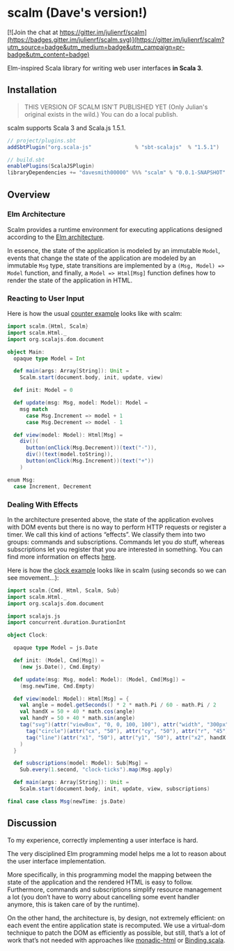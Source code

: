 scalm (Dave's version!)
=====

[![Join the chat at https://gitter.im/julienrf/scalm](https://badges.gitter.im/julienrf/scalm.svg)](https://gitter.im/julienrf/scalm?utm_source=badge&utm_medium=badge&utm_campaign=pr-badge&utm_content=badge)

Elm-inspired Scala library for writing web user interfaces **in Scala 3**.

## Installation

> THIS VERSION OF SCALM ISN'T PUBLISHED YET (Only Julian's original exists in the wild.)
> You can do a local publish.

scalm supports Scala 3 and Scala.js 1.5.1.

~~~ scala
// project/plugins.sbt
addSbtPlugin("org.scala-js"              % "sbt-scalajs"  % "1.5.1")
~~~

~~~ scala
// build.sbt
enablePlugins(ScalaJSPlugin)
libraryDependencies += "davesmith00000" %%% "scalm" % "0.0.1-SNAPSHOT"
~~~

## Overview

### Elm Architecture

Scalm provides a runtime environment for executing applications designed
according to the [Elm architecture](https://guide.elm-lang.org/architecture/).

In essence, the state of the application is modeled by an immutable `Model`,
events that change the state of the application are modeled by an immutable
`Msg` type, state transitions are implemented by a `(Msg, Model) => Model`
function, and finally, a `Model => Html[Msg]` function defines how to render
the state of the application in HTML.

### Reacting to User Input

Here is how the usual
[counter example](https://guide.elm-lang.org/architecture/user_input/buttons.html)
looks like with scalm:

~~~ scala
import scalm.{Html, Scalm}
import scalm.Html._
import org.scalajs.dom.document

object Main:
  opaque type Model = Int

  def main(args: Array[String]): Unit =
    Scalm.start(document.body, init, update, view)

  def init: Model = 0

  def update(msg: Msg, model: Model): Model =
    msg match
      case Msg.Increment => model + 1
      case Msg.Decrement => model - 1

  def view(model: Model): Html[Msg] =
    div()(
      button(onClick(Msg.Decrement))(text("-")),
      div()(text(model.toString)),
      button(onClick(Msg.Increment))(text("+"))
    )

enum Msg:
  case Increment, Decrement

~~~

### Dealing With Effects

In the architecture presented above, the state of the application evolves
with DOM events but there is no way to perform HTTP requests or register a
timer. We call this kind of actions “effects”. We classify them into two
groups: commands and subscriptions. Commands let you *do* stuff, whereas
subscriptions let you register that you are interested in something.
You can find more information on effects
[here](https://guide.elm-lang.org/architecture/effects/).

Here is how the
[clock example](https://guide.elm-lang.org/architecture/effects/time.html)
looks like in scalm (using seconds so we can see movement...):

~~~ scala
import scalm.{Cmd, Html, Scalm, Sub}
import scalm.Html._
import org.scalajs.dom.document

import scalajs.js
import concurrent.duration.DurationInt

object Clock:

  opaque type Model = js.Date

  def init: (Model, Cmd[Msg]) =
    (new js.Date(), Cmd.Empty)

  def update(msg: Msg, model: Model): (Model, Cmd[Msg]) =
    (msg.newTime, Cmd.Empty)

  def view(model: Model): Html[Msg] = {
    val angle = model.getSeconds() * 2 * math.Pi / 60 - math.Pi / 2
    val handX = 50 + 40 * math.cos(angle)
    val handY = 50 + 40 * math.sin(angle)
    tag("svg")(attr("viewBox", "0, 0, 100, 100"), attr("width", "300px"))(
      tag("circle")(attr("cx", "50"), attr("cy", "50"), attr("r", "45"), attr("fill", "#0B79CE"))(),
      tag("line")(attr("x1", "50"), attr("y1", "50"), attr("x2", handX.toString), attr("y2", handY.toString), attr("stroke", "#023963"))()
    )
  }

  def subscriptions(model: Model): Sub[Msg] =
    Sub.every(1.second, "clock-ticks").map(Msg.apply)

  def main(args: Array[String]): Unit =
    Scalm.start(document.body, init, update, view, subscriptions)

final case class Msg(newTime: js.Date)
~~~

## Discussion

To my experience, correctly implementing a user interface is hard.

The very disciplined Elm programming model helps me
a lot to reason about the user interface implementation.

More specifically, in this programming model the mapping between the
state of the application and the rendered HTML is easy to follow.
Furthermore, commands and subscriptions simplify resource management
a lot (you don’t have to worry about cancelling some event handler
anymore, this is taken care of by the runtime).

On the other hand, the architecture is, by design, not extremely efficient:
on each event the entire application state is recomputed. We use a
virtual-dom technique to patch the DOM as efficiently as possible, but still,
that’s a lot of work that’s not needed with approaches like
[monadic-html](https://github.com/OlivierBlanvillain/monadic-html) or
[Binding.scala](https://github.com/ThoughtWorksInc/Binding.scala).
